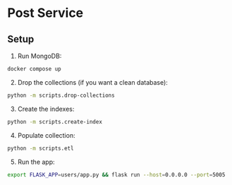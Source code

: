 # Post Service

## Setup
1. Run MongoDB:
```bash
docker compose up
```

2. Drop the collections (if you want a clean database):
```bash
python -m scripts.drop-collections
```

3. Create the indexes:
```bash
python -m scripts.create-index
```

4. Populate collection:
```bash
python -m scripts.etl
```

5. Run the app:
```bash
export FLASK_APP=users/app.py && flask run --host=0.0.0.0 --port=5005
```
